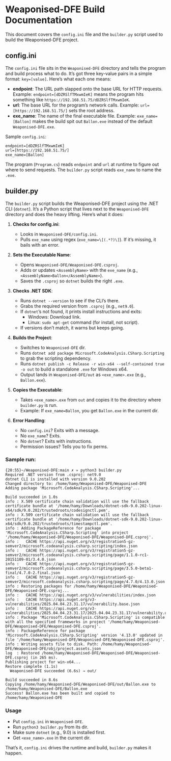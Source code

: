 # Weaponised-DFE Build Documentation

This document covers the `config.ini` file and the `builder.py` script used to build the Weaponised-DFE project.

## config.ini

The `config.ini` file sits in the `Weaponised-DFE` directory and tells the program and build process what to do. It’s got three key-value pairs in a simple format: `key=[value]`. Here’s what each one means:

- **endpoint**: The URL path slapped onto the base URL for HTTP requests. Example: `endpoint=[dDZRSlfTMxwmIeK]` means the program hits something like `https://192.168.51.75/dDZRSlfTMxwmIeK`.
- **url**: The base URL for the program’s network calls. Example: `url=[https://192.168.51.75/]` sets the root address.
- **exe_name**: The name of the final executable file. Example: `exe_name=[Ballon]` makes the build spit out `Ballon.exe` instead of the default `Weaponised-DFE.exe`.

Sample `config.ini`:
```
endpoint=[dDZRSlfTMxwmIeK]
url=[https://192.168.51.75/]
exe_name=[Ballon]
```

The program (`Program.cs`) reads `endpoint` and `url` at runtime to figure out where to send requests. The `builder.py` script reads `exe_name` to name the `.exe`.

## builder.py

The `builder.py` script builds the Weaponised-DFE project using the .NET CLI (`dotnet`). It’s a Python script that lives next to the `Weaponised-DFE` directory and does the heavy lifting. Here’s what it does:

1. **Checks for config.ini**:
   - Looks in `Weaponised-DFE/config.ini`.
   - Pulls `exe_name` using regex (`exe_name=\[(.*?)\]`). If it’s missing, it bails with an error.

2. **Sets the Executable Name**:
   - Opens `Weaponised-DFE/Weaponised-DFE.csproj`.
   - Adds or updates `<AssemblyName>` with the `exe_name` (e.g., `<AssemblyName>Ballon</AssemblyName>`).
   - Saves the `.csproj` so `dotnet` builds the right `.exe`.

3. **Checks .NET SDK**:
   - Runs `dotnet --version` to see if the CLI’s there.
   - Grabs the required version from `.csproj` (e.g., `net9.0`).
   - If `dotnet`’s not found, it prints install instructions and exits:
     - Windows: Download link.
     - Linux: `sudo apt-get` command (for install, not script).
   - If versions don’t match, it warns but keeps going.

4. **Builds the Project**:
   - Switches to `Weaponised-DFE` dir.
   - Runs `dotnet add package Microsoft.CodeAnalysis.CSharp.Scripting` to grab the scripting dependency.
   - Runs `dotnet publish -c Release -r win-x64 --self-contained true -o out` to build a standalone `.exe` for Windows x64.
   - Output lands in `Weaponised-DFE/out` as `<exe_name>.exe` (e.g., `Ballon.exe`).

5. **Copies the Executable**:
   - Takes `<exe_name>.exe` from `out` and copies it to the directory where `builder.py` is run.
   - Example: If `exe_name=Ballon`, you get `Ballon.exe` in the current dir.

6. **Error Handling**:
   - No `config.ini`? Exits with a message.
   - No `exe_name`? Exits.
   - No `dotnet`? Exits with instructions.
   - Permission issues? Tells you to fix perms.


### Sample run:
```
{20:55}~/Weaponised-DFE:main ✗ ➭ python3 builder.py
Required .NET version from .csproj: net9.0
dotnet CLI is installed with version 9.0.202
Changed directory to: /home/hamy/Weaponised-DFE/Weaponised-DFE
Adding package 'Microsoft.CodeAnalysis.CSharp.Scripting'...

Build succeeded in 1.0s
info : X.509 certificate chain validation will use the fallback certificate bundle at '/home/hamy/Downloads/dotnet-sdk-9.0.202-linux-x64/sdk/9.0.202/trustedroots/codesignctl.pem'.
info : X.509 certificate chain validation will use the fallback certificate bundle at '/home/hamy/Downloads/dotnet-sdk-9.0.202-linux-x64/sdk/9.0.202/trustedroots/timestampctl.pem'.
info : Adding PackageReference for package 'Microsoft.CodeAnalysis.CSharp.Scripting' into project '/home/hamy/Weaponised-DFE/Weaponised-DFE/Weaponised-DFE.csproj'.
info :   CACHE https://api.nuget.org/v3/registration5-gz-semver2/microsoft.codeanalysis.csharp.scripting/index.json
info :   CACHE https://api.nuget.org/v3/registration5-gz-semver2/microsoft.codeanalysis.csharp.scripting/page/1.1.0-rc1-20151109-01/3.4.0.json
info :   CACHE https://api.nuget.org/v3/registration5-gz-semver2/microsoft.codeanalysis.csharp.scripting/page/3.5.0-beta1-final/4.7.0-2.final.json
info :   CACHE https://api.nuget.org/v3/registration5-gz-semver2/microsoft.codeanalysis.csharp.scripting/page/4.7.0/4.13.0.json
info : Restoring packages for /home/hamy/Weaponised-DFE/Weaponised-DFE/Weaponised-DFE.csproj...
info :   CACHE https://api.nuget.org/v3/vulnerabilities/index.json
info :   CACHE https://api.nuget.org/v3-vulnerabilities/2025.04.04.23.31.17/vulnerability.base.json
info :   CACHE https://api.nuget.org/v3-vulnerabilities/2025.04.04.23.31.17/2025.04.04.23.31.17/vulnerability.update.json
info : Package 'Microsoft.CodeAnalysis.CSharp.Scripting' is compatible with all the specified frameworks in project '/home/hamy/Weaponised-DFE/Weaponised-DFE/Weaponised-DFE.csproj'.
info : PackageReference for package 'Microsoft.CodeAnalysis.CSharp.Scripting' version '4.13.0' updated in file '/home/hamy/Weaponised-DFE/Weaponised-DFE/Weaponised-DFE.csproj'.
info : Writing assets file to disk. Path: /home/hamy/Weaponised-DFE/Weaponised-DFE/obj/project.assets.json
log  : Restored /home/hamy/Weaponised-DFE/Weaponised-DFE/Weaponised-DFE.csproj (in 265 ms).
Publishing project for win-x64...
Restore complete (1.1s)
  Weaponised-DFE succeeded (6.6s) → out/

Build succeeded in 8.6s
Copying /home/hamy/Weaponised-DFE/Weaponised-DFE/out/Ballon.exe to /home/hamy/Weaponised-DFE/Ballon.exe
Success! Ballon.exe has been built and copied to /home/hamy/Weaponised-DFE

```

### Usage
- Put `config.ini` in `Weaponised-DFE`.
- Run `python3 builder.py` from its dir.
- Make sure `dotnet` (e.g., 9.0) is installed first.
- Get `<exe_name>.exe` in the current dir.

That’s it, `config.ini` drives the runtime and build, `builder.py` makes it happen.
